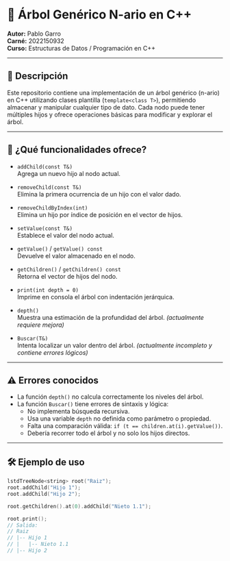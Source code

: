 # 🌳 Árbol Genérico N-ario en C++

**Autor:** Pablo Garro  
**Carné:** 2022150932  
**Curso:** Estructuras de Datos / Programación en C++

---

## 📌 Descripción

Este repositorio contiene una implementación de un árbol genérico (n-ario) en C++ utilizando clases plantilla (`template<class T>`), permitiendo almacenar y manipular cualquier tipo de dato. Cada nodo puede tener múltiples hijos y ofrece operaciones básicas para modificar y explorar el árbol.

---

## 🧠 ¿Qué funcionalidades ofrece?

- `addChild(const T&)`  
  Agrega un nuevo hijo al nodo actual.

- `removeChild(const T&)`  
  Elimina la primera ocurrencia de un hijo con el valor dado.

- `removeChildByIndex(int)`  
  Elimina un hijo por índice de posición en el vector de hijos.

- `setValue(const T&)`  
  Establece el valor del nodo actual.

- `getValue()` / `getValue() const`  
  Devuelve el valor almacenado en el nodo.

- `getChildren()` / `getChildren() const`  
  Retorna el vector de hijos del nodo.

- `print(int depth = 0)`  
  Imprime en consola el árbol con indentación jerárquica.

- `depth()`  
  Muestra una estimación de la profundidad del árbol. *(actualmente requiere mejora)*

- `Buscar(T&)`  
  Intenta localizar un valor dentro del árbol. *(actualmente incompleto y contiene errores lógicos)*

---

## ⚠️ Errores conocidos

- La función `depth()` no calcula correctamente los niveles del árbol.
- La función `Buscar()` tiene errores de sintaxis y lógica:
  - No implementa búsqueda recursiva.
  - Usa una variable `depth` no definida como parámetro o propiedad.
  - Falta una comparación válida: `if (t == children.at(i).getValue())`.
  - Debería recorrer todo el árbol y no solo los hijos directos.

---

## 🛠️ Ejemplo de uso

```cpp
lstdTreeNode<string> root("Raiz");
root.addChild("Hijo 1");
root.addChild("Hijo 2");

root.getChildren().at(0).addChild("Nieto 1.1");

root.print();
// Salida:
// Raiz
// |-- Hijo 1
// |   |-- Nieto 1.1
// |-- Hijo 2
